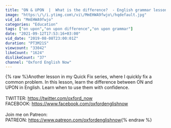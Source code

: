 ```yaml
---
title: "ON & UPON  |  What is the difference?  - English grammar lesson"
image: "https:\/\/i.ytimg.com\/vi\/MmEHWA9fwjo\/hqdefault.jpg"
vid_id: "MmEHWA9fwjo"
categories: "Education"
tags: ["on upon","on upon difference","on upon grammar"]
date: "2021-09-12T17:53:16+03:00"
vid_date: "2019-08-08T23:00:01Z"
duration: "PT3M21S"
viewcount: "33042"
likeCount: "1624"
dislikeCount: "37"
channel: "Oxford English Now"
---
```

{% raw %}Another lesson in my Quick Fix series, where I quickly fix a common problem.  In this lesson, learn the difference between ON and UPON in English.  Learn when to use them with confidence.<br /><br />TWITTER: <a rel="nofollow" target="blank" href="https://twitter.com/oxford_now">https://twitter.com/oxford_now</a> <br />FACEBOOK: <a rel="nofollow" target="blank" href="https://www.facebook.com/oxfordenglishnow">https://www.facebook.com/oxfordenglishnow</a><br /><br />Join me on Patreon: <br />PATREON:  <a rel="nofollow" target="blank" href="https://www.patreon.com/oxfordenglishnow">https://www.patreon.com/oxfordenglishnow</a>{% endraw %}
